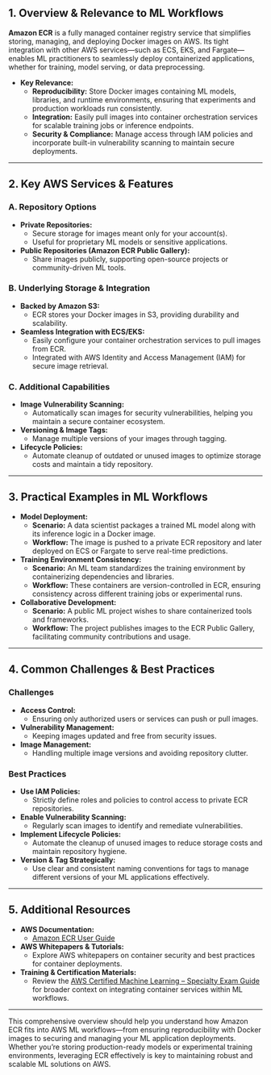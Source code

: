 ## 1. Overview & Relevance to ML Workflows

**Amazon ECR** is a fully managed container registry service that simplifies storing, managing, and deploying Docker images on AWS. Its tight integration with other AWS services—such as ECS, EKS, and Fargate—enables ML practitioners to seamlessly deploy containerized applications, whether for training, model serving, or data preprocessing.

- **Key Relevance:**
  - **Reproducibility:** Store Docker images containing ML models, libraries, and runtime environments, ensuring that experiments and production workloads run consistently.
  - **Integration:** Easily pull images into container orchestration services for scalable training jobs or inference endpoints.
  - **Security & Compliance:** Manage access through IAM policies and incorporate built-in vulnerability scanning to maintain secure deployments.

---

## 2. Key AWS Services & Features

### A. Repository Options

- **Private Repositories:**
  - Secure storage for images meant only for your account(s).
  - Useful for proprietary ML models or sensitive applications.
- **Public Repositories (Amazon ECR Public Gallery):**
  - Share images publicly, supporting open-source projects or community-driven ML tools.

### B. Underlying Storage & Integration

- **Backed by Amazon S3:**
  - ECR stores your Docker images in S3, providing durability and scalability.
- **Seamless Integration with ECS/EKS:**
  - Easily configure your container orchestration services to pull images from ECR.
  - Integrated with AWS Identity and Access Management (IAM) for secure image retrieval.

### C. Additional Capabilities

- **Image Vulnerability Scanning:**
  - Automatically scan images for security vulnerabilities, helping you maintain a secure container ecosystem.
- **Versioning & Image Tags:**
  - Manage multiple versions of your images through tagging.
- **Lifecycle Policies:**
  - Automate cleanup of outdated or unused images to optimize storage costs and maintain a tidy repository.

---

## 3. Practical Examples in ML Workflows

- **Model Deployment:**
  - **Scenario:** A data scientist packages a trained ML model along with its inference logic in a Docker image.
  - **Workflow:** The image is pushed to a private ECR repository and later deployed on ECS or Fargate to serve real-time predictions.
- **Training Environment Consistency:**
  - **Scenario:** An ML team standardizes the training environment by containerizing dependencies and libraries.
  - **Workflow:** These containers are version-controlled in ECR, ensuring consistency across different training jobs or experimental runs.
- **Collaborative Development:**
  - **Scenario:** A public ML project wishes to share containerized tools and frameworks.
  - **Workflow:** The project publishes images to the ECR Public Gallery, facilitating community contributions and usage.

---

## 4. Common Challenges & Best Practices

### Challenges

- **Access Control:**
  - Ensuring only authorized users or services can push or pull images.
- **Vulnerability Management:**
  - Keeping images updated and free from security issues.
- **Image Management:**
  - Handling multiple image versions and avoiding repository clutter.

### Best Practices

- **Use IAM Policies:**
  - Strictly define roles and policies to control access to private ECR repositories.
- **Enable Vulnerability Scanning:**
  - Regularly scan images to identify and remediate vulnerabilities.
- **Implement Lifecycle Policies:**
  - Automate the cleanup of unused images to reduce storage costs and maintain repository hygiene.
- **Version & Tag Strategically:**
  - Use clear and consistent naming conventions for tags to manage different versions of your ML applications effectively.

---

## 5. Additional Resources

- **AWS Documentation:**
  - [Amazon ECR User Guide](https://docs.aws.amazon.com/AmazonECR/latest/userguide/what-is-ecr.html)
- **AWS Whitepapers & Tutorials:**
  - Explore AWS whitepapers on container security and best practices for container deployments.
- **Training & Certification Materials:**
  - Review the [AWS Certified Machine Learning – Specialty Exam Guide](https://aws.amazon.com/certification/certified-machine-learning-specialty/) for broader context on integrating container services within ML workflows.

---

This comprehensive overview should help you understand how Amazon ECR fits into AWS ML workflows—from ensuring reproducibility with Docker images to securing and managing your ML application deployments. Whether you’re storing production-ready models or experimental training environments, leveraging ECR effectively is key to maintaining robust and scalable ML solutions on AWS.
